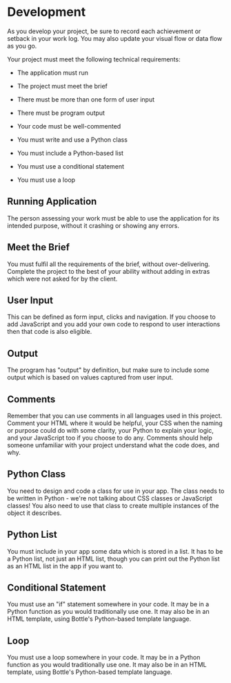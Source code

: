 # Development

As you develop your project, be sure to record each achievement or setback in your work log. You may also update your visual flow or data flow as you go.

Your project must meet the following technical requirements:

* The application must run

* The project must meet the brief

* There must be more than one form of user input

* There must be program output

* Your code must be well-commented

* You must write and use a Python class

* You must include a Python-based list

* You must use a conditional statement

* You must use a loop




## Running Application

The person assessing your work must be able to use the application for its intended purpose, without it crashing or showing any errors.

## Meet the Brief

You must fulfil all the requirements of the brief, without over-delivering. Complete the project to the best of your ability without adding in extras which were not asked for by the client.

## User Input

This can be defined as form input, clicks and navigation. If you choose to add JavaScript and you add your own code to respond to user interactions then that code is also eligible.

## Output

The program has "output" by definition, but make sure to include some output which is based on values captured from user input.

## Comments

Remember that you can use comments in all languages used in this project. Comment your HTML where it would be helpful, your CSS when the naming or purpose could do with some clarity, your Python to explain your logic, and your JavaScript too if you choose to do any. Comments should help someone unfamiliar with your project understand what the code does, and why.

## Python Class

You need to design and code a class for use in your app. The class needs to be written in Python - we're not talking about CSS classes or JavaScript classes! You also need to use that class to create multiple instances of the object it describes.

## Python List

You must include in your app some data which is stored in a list. It has to be a Python list, not just an HTML list, though you can print out the Python list as an HTML list in the app if you want to.

## Conditional Statement

You must use an "if" statement somewhere in your code. It may be in a Python function as you would traditionally use one. It may also be in an HTML template, using Bottle's Python-based template language.

## Loop

You must use a loop somewhere in your code. It may be in a Python function as you would traditionally use one. It may also be in an HTML template, using Bottle's Python-based template language.



